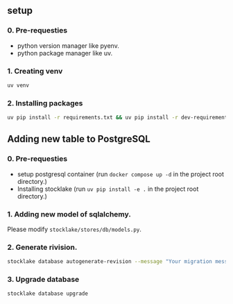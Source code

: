 ## setup

### 0. Pre-requesties

- python version manager like pyenv.
- python package manager like uv.

### 1. Creating venv

```bash
uv venv
```

### 2. Installing packages

```bash
uv pip install -r requirements.txt && uv pip install -r dev-requirements.txt
```

## Adding new table to PostgreSQL

### 0. Pre-requesties

- setup postgresql container (run `docker compose up -d` in the project root directory.)
- Installing stocklake (run `uv pip install -e .` in the project root directory.)

### 1. Adding new model of sqlalchemy.

Please modify `stocklake/stores/db/models.py`.

### 2. Generate rivision.

```bash
stocklake database autogenerate-revision --message "Your migration message"
```

### 3. Upgrade database

```bash
stocklake database upgrade
```
